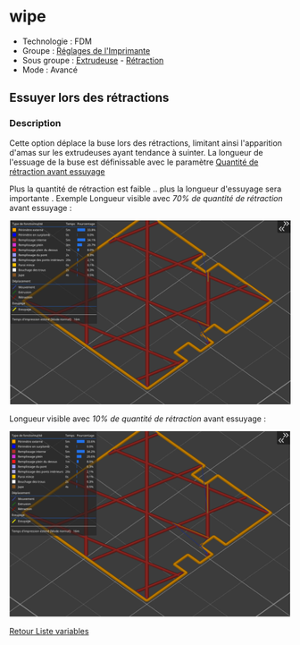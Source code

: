 # wipe

* Technologie : FDM
* Groupe : [Réglages de l'Imprimante](../printer_settings/printer_settings.md)
* Sous groupe : [Extrudeuse](../printer_settings/printer_settings.md#extrudeuse) - [Rétraction](../printer_settings/printer_settings.md#rétraction)
* Mode : Avancé

## Essuyer lors des rétractions
    
### Description

Cette option déplace la buse lors des rétractions, limitant ainsi l'apparition d'amas sur les extrudeuses ayant tendance à suinter. La longueur de l'essuage de la buse est définissable avec le paramètre [Quantité de rétraction avant essuyage](retract_before_wipe.md)

Plus la quantité de rétraction est faible .. plus la longueur d'essuyage sera importante . Exemple Longueur visible avec *70% de quantité de rétraction* avant essuyage :

![Longueur d'essuyage avec 70%](./images/wipe/001.png)

Longueur visible avec *10% de quantité de rétraction* avant essuyage :

![Longueur d'essuyage avec 10%](./images/wipe/002.png)


[Retour Liste variables](variable_list.md)
